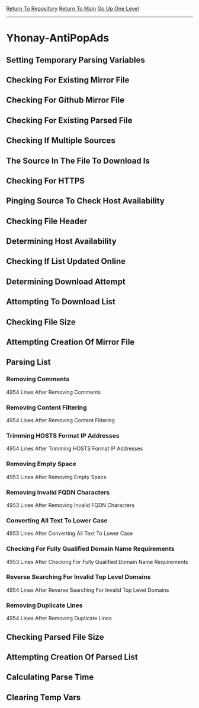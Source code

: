 [Return To Repository](https://github.com/deathbybandaid/piholeparser/)
[Return To Main](https://github.com/deathbybandaid/piholeparser/blob/master/RecentRunLogs/Mainlog.md)
[Go Up One Level](https://github.com/deathbybandaid/piholeparser/blob/master/RecentRunLogs/TopLevelScripts/30-Processing-Blacklists.md)
____________________________________
# Yhonay-AntiPopAds
## Setting Temporary Parsing Variables
## Checking For Existing Mirror File
## Checking For Github Mirror File
## Checking For Existing Parsed File
## Checking If Multiple Sources
## The Source In The File To Download Is
## Checking For HTTPS
## Pinging Source To Check Host Availability
## Checking File Header
## Determining Host Availability
## Checking If List Updated Online
## Determining Download Attempt
## Attempting To Download List
## Checking File Size
## Attempting Creation Of Mirror File
## Parsing List
### Removing Comments
4954 Lines After Removing Comments
### Removing Content Filtering
4954 Lines After Removing Content Filtering
### Trimming HOSTS Format IP Addresses
4954 Lines After Trimming HOSTS Format IP Addresses
### Removing Empty Space
4953 Lines After Removing Empty Space
### Removing Invalid FQDN Characters
4953 Lines After Removing Invalid FQDN Characters
### Converting All Text To Lower Case
4953 Lines After Converting All Text To Lower Case
### Checking For Fully Qualified Domain Name Requirements
4953 Lines After Checking For Fully Qualified Domain Name Requirements
### Reverse Searching For Invalid Top Level Domains
4954 Lines After Reverse Searching For Invalid Top Level Domains
### Removing Duplicate Lines
4954 Lines After Removing Duplicate Lines
## Checking Parsed File Size
## Attempting Creation Of Parsed List
## Calculating Parse Time
## Clearing Temp Vars
